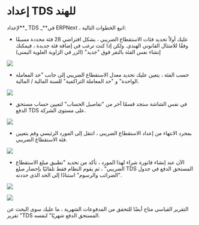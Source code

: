 # إعداد TDS للهند

لإعداد**\_ TDS \_**في ERPNext ، اتبع الخطوات التالية:

* عليك أولاً تحديد فئات الاستقطاع الضريبي ، بشكل افتراضي 28 فئة محددة مسبقًا وفقًا للامتثال القانوني الهندي. ولكن إذا كنت ترغب في إضافة فئة جديدة ، فيمكنك إنشاء نفس الفئة بالنقر فوق "جديد" (الزر في الزاوية العلوية اليمنى)

![](https://docs.erpnext.com/files/Oq1mP48.png)

* حسب الفئة ، يتعين عليك تحديد معدل الاستقطاع الضريبي إلى جانب "حد المعاملة الواحدة" و "حد المعاملة التراكمية" للسنة المالية / المالية.

![](https://docs.erpnext.com/files/MELGDIu.png)

* في نفس الشاشة ستجد قسمًا آخر من "تفاصيل الحساب" لتعيين حساب مستحق الدفع TDS على مستوى الشركة.

![](https://docs.erpnext.com/files/IIB6N8R.png)

* بمجرد الانتهاء من إعداد الاستقطاع الضريبي ، انتقل إلى المورد الرئيسي وقم بتعيين فئة الاستقطاع الضريبي.

![](https://docs.erpnext.com/files/aThoNuR.png)

* الآن عند إنشاء فاتورة شراء لهذا المورد ، تأكد من تحديد "تطبيق مبلغ الاستقطاع الضريبي" ، ثم يقوم النظام فقط تلقائيًا بإحضار مبلغ TDS المستحق الدفع في جدول "الضرائب والرسوم" استنادًا إلى الحد الذي حددته.

![](https://docs.erpnext.com/files/zyZdwsr.png)

![](https://docs.erpnext.com/files/XUJEgQ7.png)

التقرير القياسي متاح أيضًا للتحقق من المدفوعات الشهرية ، ما عليك سوى البحث عن تقرير "TDS المستحق الدفع شهريًا" لنفسه.

